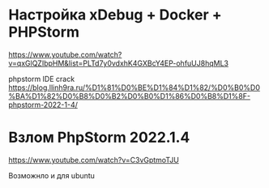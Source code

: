 # Настройка xDebug + Docker + PHPStorm
https://www.youtube.com/watch?v=qxGlQZIbpHM&list=PLTd7y0vdxhK4GXBcY4EP-ohfuUJ8hqML3

phpstorm IDE crack
https://blog.llinh9ra.ru/%D1%81%D0%BE%D1%84%D1%82/%D0%B0%D0%BA%D1%82%D0%B8%D0%B2%D0%B0%D1%86%D0%B8%D1%8F-phpstorm-2022-1-4/
# Взлом PhpStorm 2022.1.4
https://www.youtube.com/watch?v=C3vGptmoTJU

Возможнло и для ubuntu